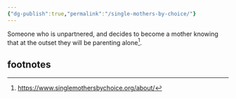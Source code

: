 ```yaml
---
{"dg-publish":true,"permalink":"/single-mothers-by-choice/"}
---
```


Someone who is unpartnered, and decides to become a mother knowing that at the outset they will be parenting alone[^1].









## footnotes
[^1]: https://www.singlemothersbychoice.org/about/ 